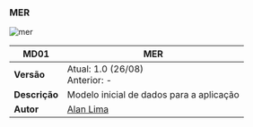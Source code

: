 ### MER
![mer](https://i.imgur.com/t8GjGTu.png)

 **MD01** | **MER**  |
|--|--|
| **Versão**| Atual: 1.0 (26/08) <br> Anterior: - | 
| **Descrição** | Modelo inicial de dados para a aplicação | 
|**Autor**| [Alan Lima](https://github.com/alanrslima) | 